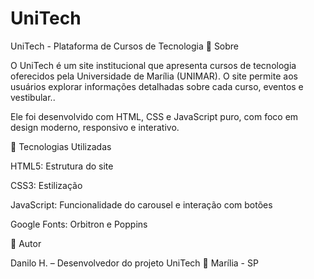 # UniTech

UniTech - Plataforma de Cursos de Tecnologia
🔹 Sobre

O UniTech é um site institucional que apresenta cursos de tecnologia oferecidos pela Universidade de Marília (UNIMAR). O site permite aos usuários explorar informações detalhadas sobre cada curso, eventos e vestibular..

Ele foi desenvolvido com HTML, CSS e JavaScript puro, com foco em design moderno, responsivo e interativo.

🔹 Tecnologias Utilizadas

HTML5: Estrutura do site

CSS3: Estilização

JavaScript: Funcionalidade do carousel e interação com botões

Google Fonts: Orbitron e Poppins

🔹 Autor

Danilo H. – Desenvolvedor do projeto UniTech
📍 Marília - SP